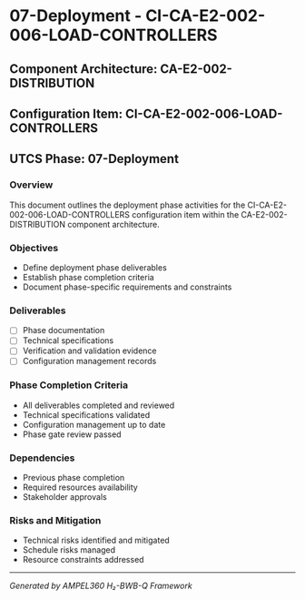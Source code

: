 # 07-Deployment - CI-CA-E2-002-006-LOAD-CONTROLLERS

## Component Architecture: CA-E2-002-DISTRIBUTION
## Configuration Item: CI-CA-E2-002-006-LOAD-CONTROLLERS
## UTCS Phase: 07-Deployment

### Overview
This document outlines the deployment phase activities for the CI-CA-E2-002-006-LOAD-CONTROLLERS configuration item within the CA-E2-002-DISTRIBUTION component architecture.

### Objectives
- Define deployment phase deliverables
- Establish phase completion criteria
- Document phase-specific requirements and constraints

### Deliverables
- [ ] Phase documentation
- [ ] Technical specifications
- [ ] Verification and validation evidence
- [ ] Configuration management records

### Phase Completion Criteria
- All deliverables completed and reviewed
- Technical specifications validated
- Configuration management up to date
- Phase gate review passed

### Dependencies
- Previous phase completion
- Required resources availability
- Stakeholder approvals

### Risks and Mitigation
- Technical risks identified and mitigated
- Schedule risks managed
- Resource constraints addressed

---
*Generated by AMPEL360 H₂-BWB-Q Framework*
